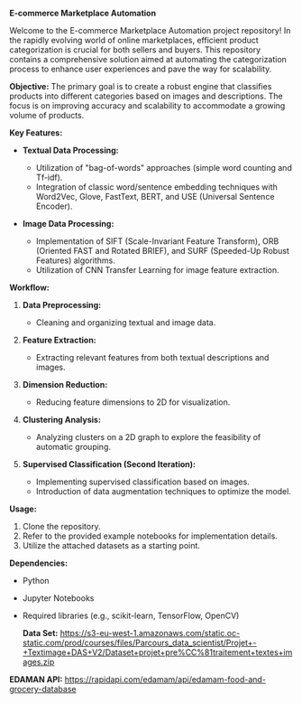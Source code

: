**E-commerce Marketplace Automation**

Welcome to the E-commerce Marketplace Automation project repository! In the rapidly evolving world of online marketplaces, efficient product categorization is crucial for both sellers and buyers. This repository contains a comprehensive solution aimed at automating the categorization process to enhance user experiences and pave the way for scalability.

**Objective:**
The primary goal is to create a robust engine that classifies products into different categories based on images and descriptions. The focus is on improving accuracy and scalability to accommodate a growing volume of products.

**Key Features:**
- **Textual Data Processing:**
  - Utilization of "bag-of-words" approaches (simple word counting and Tf-idf).
  - Integration of classic word/sentence embedding techniques with Word2Vec, Glove, FastText, BERT, and USE (Universal Sentence Encoder).
  
- **Image Data Processing:**
  - Implementation of SIFT (Scale-Invariant Feature Transform), ORB (Oriented FAST and Rotated BRIEF), and SURF (Speeded-Up Robust Features) algorithms.
  - Utilization of CNN Transfer Learning for image feature extraction.

**Workflow:**
1. **Data Preprocessing:**
   - Cleaning and organizing textual and image data.

2. **Feature Extraction:**
   - Extracting relevant features from both textual descriptions and images.

3. **Dimension Reduction:**
   - Reducing feature dimensions to 2D for visualization.

4. **Clustering Analysis:**
   - Analyzing clusters on a 2D graph to explore the feasibility of automatic grouping.

5. **Supervised Classification (Second Iteration):**
   - Implementing supervised classification based on images.
   - Introduction of data augmentation techniques to optimize the model.

**Usage:**
1. Clone the repository.
2. Refer to the provided example notebooks for implementation details.
3. Utilize the attached datasets as a starting point.

**Dependencies:**
- Python
- Jupyter Notebooks
- Required libraries (e.g., scikit-learn, TensorFlow, OpenCV)

  **Data Set:** https://s3-eu-west-1.amazonaws.com/static.oc-static.com/prod/courses/files/Parcours_data_scientist/Projet+-+Textimage+DAS+V2/Dataset+projet+pre%CC%81traitement+textes+images.zip

**EDAMAN API:** https://rapidapi.com/edamam/api/edamam-food-and-grocery-database
